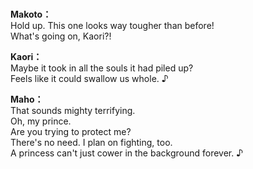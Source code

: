 # 

  
**Makoto：**  
Hold up. This one looks way tougher than before!  
What's going on, Kaori?!  
  
**Kaori：**  
Maybe it took in all the souls it had piled up?  
Feels like it could swallow us whole. ♪  
  
**Maho：**  
That sounds mighty terrifying.  
Oh, my prince.  
Are you trying to protect me?  
There's no need. I plan on fighting, too.  
A princess can't just cower in the background forever. ♪  
